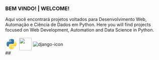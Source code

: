 <h3>BEM VINDO! | WELCOME!</h3> 
Aqui você encontrará projetos voltados para Desenvolvimento Web, Automação e Ciência de Dados em Python.
Here you will find projects focused on Web Development, Automation and Data Science in Python.

<div style="display: inline_block"><br>
  <img align="center" alt="Python-icon" height="40" width="40" src="https://raw.githubusercontent.com/devicons/devicon/master/icons/python/python-original.svg">
  <img align="center" height="40" width="40" src="https://user-images.githubusercontent.com/63022500/206724462-55992e1c-cd69-4551-8ad9-d83c0b5e0ade.svg">
  <img align="center" alt="django-icon" height="40" width="40" src="https://user-images.githubusercontent.com/63022500/206723897-12754edc-a04c-42f5-935b-0bc7b9776ffa.svg">  
</div>
 ##


